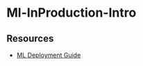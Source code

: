 # Ml-InProduction-Intro

## Resources
- [ML Deployment Guide](https://wax-frill-5f1.notion.site/ML-Deployment-Guide-147d914eb34d80f78f8cdb2d77148987)